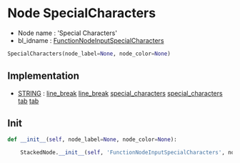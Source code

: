 # Node SpecialCharacters

- Node name : 'Special Characters'
- bl_idname : [FunctionNodeInputSpecialCharacters](https://docs.blender.org/api/current/bpy.types.FunctionNodeInputSpecialCharacters.html)


``` python
SpecialCharacters(node_label=None, node_color=None)
```
## Implementation

- [STRING](/docs/GeoNodes/socket_STRING.md) : [line_break](/docs/GeoNodes/socket_STRING.md#line_break) [line_break](/docs/GeoNodes/socket_STRING.md#line_break) [special_characters](/docs/GeoNodes/socket_STRING.md#special_characters) [special_characters](/docs/GeoNodes/socket_STRING.md#special_characters) [tab](/docs/GeoNodes/socket_STRING.md#tab) [tab](/docs/GeoNodes/socket_STRING.md#tab)

## Init

``` python
def __init__(self, node_label=None, node_color=None):

    StackedNode.__init__(self, 'FunctionNodeInputSpecialCharacters', node_label=node_label, node_color=node_color)
```
